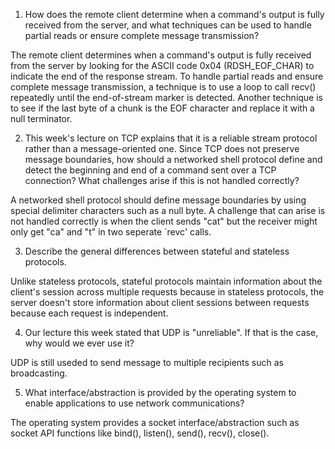 1. How does the remote client determine when a command's output is fully received from the server, and what techniques can be used to handle partial reads or ensure complete message transmission?

The remote client determines when a command's output is fully received from the server by looking for the ASCII code 0x04 (RDSH_EOF_CHAR) to indicate the end of the response stream.
To handle partial reads and ensure complete message transmission, a technique is to use a loop to call recv() repeatedly until the end-of-stream marker is detected. Another technique is to see if the last byte of a chunk is the EOF character and replace it with a null terminator.

2. This week's lecture on TCP explains that it is a reliable stream protocol rather than a message-oriented one. Since TCP does not preserve message boundaries, how should a networked shell protocol define and detect the beginning and end of a command sent over a TCP connection? What challenges arise if this is not handled correctly?

A networked shell protocol should define message boundaries by using special delimiter characters such as a null byte. A challenge that can arise is not handled correctly is when the client sends "cat" but the receiver might only get "ca" and "t" in two seperate `revc' calls.

3. Describe the general differences between stateful and stateless protocols.

Unlike stateless protocols, stateful protocols maintain information about the client's session across multiple requests because in stateless protocols, the server doesn't store information about client sessions between requests because each request is independent.

4. Our lecture this week stated that UDP is "unreliable". If that is the case, why would we ever use it?

UDP is still useded to send message to multiple recipients such as broadcasting.

5. What interface/abstraction is provided by the operating system to enable applications to use network communications?

The operating system provides a socket interface/abstraction such as socket API functions like bind(), listen(), send(), recv(), close().